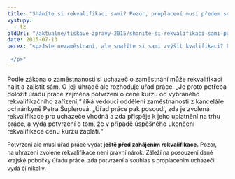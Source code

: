 ```yaml
---
title: "Sháníte si rekvalifikaci sami? Pozor, proplacení musí předem schválit úřad práce"
vystupy:
  - tz
oldUrl: "/aktualne/tiskove-zpravy-2015/shanite-si-rekvalifikaci-sami-pozor-proplaceni-musi-predem-schvalit-urad-prace"
date: 2015-07-13
perex: "<p>Jste nezaměstnaní, ale snažíte si sami zvýšit kvalifikaci? Pokud si ji zajistíte sami, nezapomeňte, že než se začnete dále vzdělávat, je dobré, aby ji schválil úřad práce. Pokud uzná, že je pro vás zvolená rekvalifikace vhodná, vydá potvrzení, že v případě jejího úspěšného ukončení cenu kurzu zaplatí.  </p>"
---
```


<!-- imported from the old website -->

<p class="MsoNormal">Podle zákona o zaměstnanosti si uchazeč o zaměstnání může rekvalifikaci najít a zajistit sám. O její úhradě ale rozhoduje úřad práce. „Je proto potřeba doložit úřadu práce zejména potvrzení o ceně kurzu od vybraného rekvalifikačního zařízení,“ říká vedoucí oddělení zaměstnanosti z kanceláře ochránkyně Petra Šuplerová. „Úřad práce pak posoudí, zda je zvolená rekvalifikace pro uchazeče vhodná a zda přispěje k jeho uplatnění na trhu práce, a vydá potvrzení o tom, že v případě úspěšného ukončení rekvalifikace cenu kurzu zaplatí.“ </p><p class="MsoNormal"><span style="line-height: 17.9200000762939px; font-size: 12.8000001907349px;">Potvrzení ale musí úřad práce vydat<b> ještě před zahájením rekvalifikace.</b> Pozor, na uhrazení zvolené rekvalifikace není právní nárok. Záleží na posouzení dané krajské pobočky úřadu práce, zda potvrzení a souhlas s proplacením uchazeči vydá či nikoliv. </span></p>
